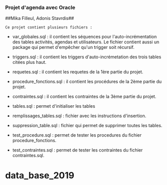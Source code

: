 ### Projet d'agenda avec Oracle ###
##Mika Filleul, Adonis Stavrdis##

    Ce projet contient plusieurs fichiers :
* var_globales.sql : il contient les séquences pour l'auto-incrémentation des tables activités, agendas et utilisateurs. Le fichier contient aussi un package qui permet d'empêcher qu'un trigger soit récursif.

* triggers.sql : il contient les triggers d'auto-incrémetation des trois tables citées plus haut.

* requetes.sql : il contient les requetes de la 1ère partie du projet.

* procedure_fonctions.sql : il contient les procédures de la 2ème partie du projet.

* contraintes.sql : il contient les contraintes de la 3ème partie du projet.

* tables.sql : permet d'initialiser les tables

* remplissages_tables.sql : fichier avec les instructions d'insertion.

* suppression_table.sql : fichier qui permet de supprimer toutes les tables.

* test_procedure.sql : permet de tester les procedures du fichier procedure_fonctions.

* test_contraintes.sql : permet de tester les contraintes du fichier contraintes.sql. 


# data_base_2019
